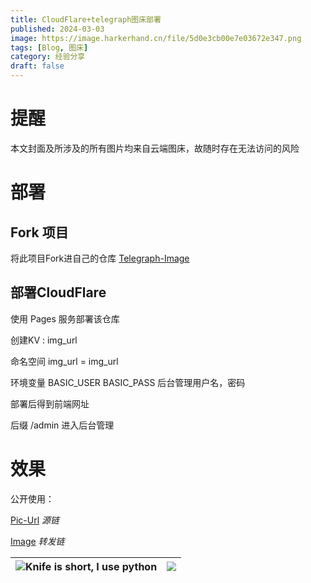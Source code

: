 ```yaml
---
title: CloudFlare+telegraph图床部署
published: 2024-03-03
image: https://image.harkerhand.cn/file/5d0e3cb00e7e03672e347.png
tags: [Blog, 图床]
category: 经验分享
draft: false
---
```




# 提醒

本文封面及所涉及的所有图片均来自云端图床，故随时存在无法访问的风险

# 部署

## Fork 项目

将此项目Fork进自己的仓库 [Telegraph-Image](https://github.com/cf-pages/Telegraph-Image)

## 部署CloudFlare

使用 Pages 服务部署该仓库

创建KV : img_url

命名空间 img_url = img_url

环境变量 BASIC_USER BASIC_PASS 后台管理用户名，密码

部署后得到前端网址

后缀 /admin 进入后台管理

# 效果

公开使用：

[Pic-Url](https://telegraph-image-bhq.pages.dev) *源链*

[Image](https://image.harkerhand.cn) *转发链*

| <img src="https://image.harkerhand.cn/file/d75a74b5acb3470accf7c.jpg"  />**Knife is short, I use python** | <img src="https://image.harkerhand.cn/file/1e6d8b6f0f776fb6d77c2.jpg" style="zoom:90%;" /> |
| :----------------------------------------------------------: | :----------------------------------------------------------: |







